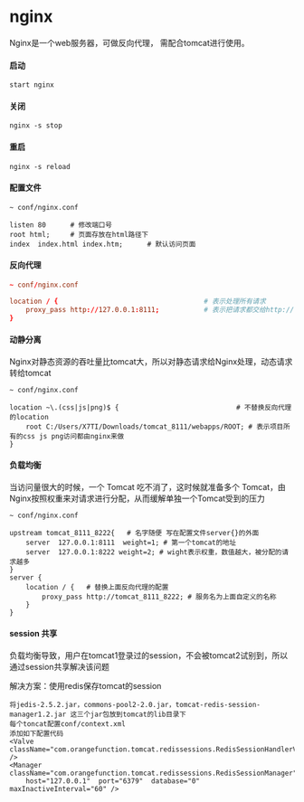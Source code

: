 # nginx

Nginx是一个web服务器，可做反向代理， 需配合tomcat进行使用。

#### 启动

```
start nginx
```

#### 关闭

```
nginx -s stop
```

#### 重启

```
nginx -s reload
```

#### 配置文件

```
~ conf/nginx.conf

listen 80      # 修改端口号
root html;     # 页面存放在html路径下
index  index.html index.htm;      # 默认访问页面
```

#### 反向代理

```conf
~ conf/nginx.conf

location / {                                    # 表示处理所有请求
	proxy_pass http://127.0.0.1:8111;           # 表示把请求都交给http://127.0.0.1:8111来处理
}
```

#### 动静分离

Nginx对静态资源的吞吐量比tomcat大，所以对静态请求给Nginx处理，动态请求转给tomcat

```
~ conf/nginx.conf

location ~\.(css|js|png)$ { 							# 不替换反向代理的location
	root C:/Users/X7TI/Downloads/tomcat_8111/webapps/ROOT; # 表示项目所有的css js png访问都由nginx来做
}
```

#### 负载均衡

当访问量很大的时候，一个 Tomcat 吃不消了，这时候就准备多个 Tomcat，由Nginx按照权重来对请求进行分配，从而缓解单独一个Tomcat受到的压力

```
~ conf/nginx.conf

upstream tomcat_8111_8222{   # 名字随便 写在配置文件server{}的外面
    server  127.0.0.1:8111  weight=1; # 第一个tomcat的地址
    server  127.0.0.1:8222 weight=2; # wight表示权重，数值越大，被分配的请求越多
}
server {
    location / {   # 替换上面反向代理的配置
        proxy_pass http://tomcat_8111_8222; # 服务名为上面自定义的名称
    }
}
```

#### session 共享

负载均衡导致，用户在tomcat1登录过的session，不会被tomcat2试别到，所以通过session共享解决该问题

解决方案：使用redis保存tomcat的session

```
将jedis-2.5.2.jar，commons-pool2-2.0.jar，tomcat-redis-session-manager1.2.jar 这三个jar包放到tomcat的lib目录下
每个toncat配置conf/context.xml
添加如下配置代码
<Valve className="com.orangefunction.tomcat.redissessions.RedisSessionHandlerValve" />  
<Manager className="com.orangefunction.tomcat.redissessions.RedisSessionManager"  
	host="127.0.0.1"  port="6379"  database="0"  maxInactiveInterval="60" /> 
```

